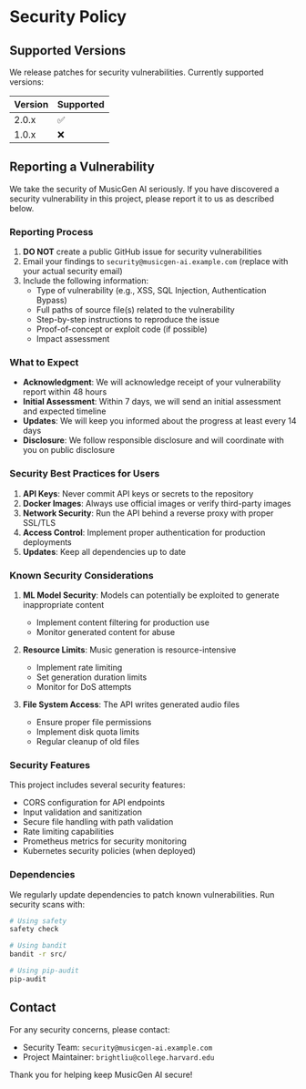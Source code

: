 # Security Policy

## Supported Versions

We release patches for security vulnerabilities. Currently supported versions:

| Version | Supported          |
| ------- | ------------------ |
| 2.0.x   | :white_check_mark: |
| 1.0.x   | :x:                |

## Reporting a Vulnerability

We take the security of MusicGen AI seriously. If you have discovered a security vulnerability in this project, please report it to us as described below.

### Reporting Process

1. **DO NOT** create a public GitHub issue for security vulnerabilities
2. Email your findings to `security@musicgen-ai.example.com` (replace with your actual security email)
3. Include the following information:
   - Type of vulnerability (e.g., XSS, SQL Injection, Authentication Bypass)
   - Full paths of source file(s) related to the vulnerability
   - Step-by-step instructions to reproduce the issue
   - Proof-of-concept or exploit code (if possible)
   - Impact assessment

### What to Expect

- **Acknowledgment**: We will acknowledge receipt of your vulnerability report within 48 hours
- **Initial Assessment**: Within 7 days, we will send an initial assessment and expected timeline
- **Updates**: We will keep you informed about the progress at least every 14 days
- **Disclosure**: We follow responsible disclosure and will coordinate with you on public disclosure

### Security Best Practices for Users

1. **API Keys**: Never commit API keys or secrets to the repository
2. **Docker Images**: Always use official images or verify third-party images
3. **Network Security**: Run the API behind a reverse proxy with proper SSL/TLS
4. **Access Control**: Implement proper authentication for production deployments
5. **Updates**: Keep all dependencies up to date

### Known Security Considerations

1. **ML Model Security**: Models can potentially be exploited to generate inappropriate content
   - Implement content filtering for production use
   - Monitor generated content for abuse

2. **Resource Limits**: Music generation is resource-intensive
   - Implement rate limiting
   - Set generation duration limits
   - Monitor for DoS attempts

3. **File System Access**: The API writes generated audio files
   - Ensure proper file permissions
   - Implement disk quota limits
   - Regular cleanup of old files

### Security Features

This project includes several security features:

- CORS configuration for API endpoints
- Input validation and sanitization
- Secure file handling with path validation
- Rate limiting capabilities
- Prometheus metrics for security monitoring
- Kubernetes security policies (when deployed)

### Dependencies

We regularly update dependencies to patch known vulnerabilities. Run security scans with:

```bash
# Using safety
safety check

# Using bandit
bandit -r src/

# Using pip-audit
pip-audit
```

## Contact

For any security concerns, please contact:
- Security Team: `security@musicgen-ai.example.com`
- Project Maintainer: `brightliu@college.harvard.edu`

Thank you for helping keep MusicGen AI secure!
